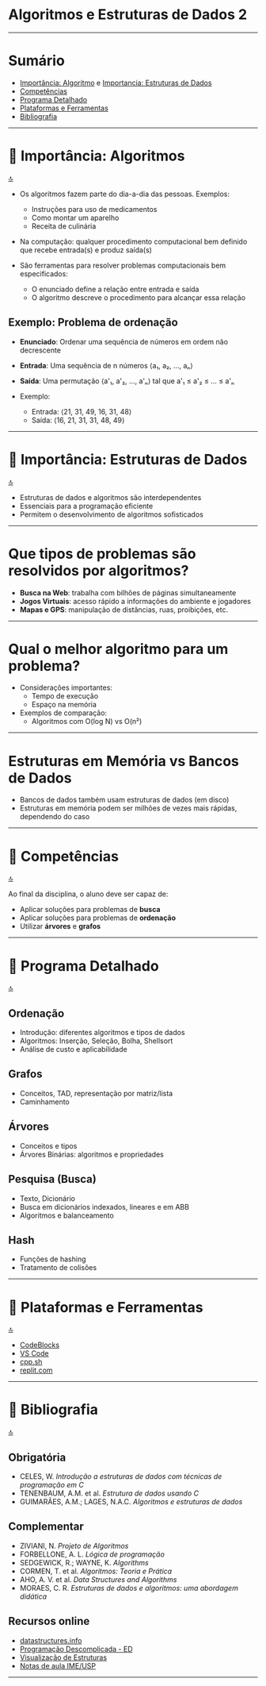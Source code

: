 # Algoritmos e Estruturas de Dados 2

---
# Sumário

- [Importância: Algoritmo](https://github.com/sthecss/Teoria-BCC/blob/main/AED2/1_Inicio.md#-import%C3%A2ncia-algoritmos) e [Importancia: Estruturas de Dados](https://github.com/sthecss/Teoria-BCC/blob/main/AED2/1_Inicio.md#-import%C3%A2ncia-estruturas-de-dados)
- [Competências](https://github.com/sthecss/Teoria-BCC/blob/main/AED2/1_Inicio.md#-compet%C3%AAncias)
- [Programa Detalhado](https://github.com/sthecss/Teoria-BCC/blob/main/AED2/1_Inicio.md#-programa-detalhado)
- [Plataformas e Ferramentas](https://github.com/sthecss/Teoria-BCC/blob/main/AED2/1_Inicio.md#-plataformas-e-ferramentas)
- [Bibliografia](https://github.com/sthecss/Teoria-BCC/blob/main/AED2/1_Inicio.md#-bibliografia)

---

# 📍 Importância: Algoritmos
[🔝](https://github.com/sthecss/Teoria-BCC/edit/main/AED2/1_Inicio.md#sum%C3%A1rio)

- Os algoritmos fazem parte do dia-a-dia das pessoas. Exemplos:
  - Instruções para uso de medicamentos
  - Como montar um aparelho
  - Receita de culinária
- Na computação: qualquer procedimento computacional bem definido que recebe entrada(s) e produz saída(s)

- São ferramentas para resolver problemas computacionais bem especificados:
  - O enunciado define a relação entre entrada e saída
  - O algoritmo descreve o procedimento para alcançar essa relação

## Exemplo: Problema de ordenação

- **Enunciado**: Ordenar uma sequência de números em ordem não decrescente  
- **Entrada**: Uma sequência de n números ⟨a₁, a₂, ..., aₙ⟩  
- **Saída**: Uma permutação ⟨a'₁, a'₂, ..., a'ₙ⟩ tal que a'₁ ≤ a'₂ ≤ ... ≤ a'ₙ

- Exemplo:
  - Entrada: ⟨21, 31, 49, 16, 31, 48⟩  
  - Saída: ⟨16, 21, 31, 31, 48, 49⟩

---

# 📍 Importância: Estruturas de Dados
[🔝](https://github.com/sthecss/Teoria-BCC/edit/main/AED2/1_Inicio.md#sum%C3%A1rio)

- Estruturas de dados e algoritmos são interdependentes
- Essenciais para a programação eficiente
- Permitem o desenvolvimento de algoritmos sofisticados

---

# Que tipos de problemas são resolvidos por algoritmos?

- **Busca na Web**: trabalha com bilhões de páginas simultaneamente
- **Jogos Virtuais**: acesso rápido a informações do ambiente e jogadores
- **Mapas e GPS**: manipulação de distâncias, ruas, proibições, etc.

---

# Qual o melhor algoritmo para um problema?

- Considerações importantes:
  - Tempo de execução
  - Espaço na memória
- Exemplos de comparação:
  - Algoritmos com O(log N) vs O(n²)

---

# Estruturas em Memória vs Bancos de Dados

- Bancos de dados também usam estruturas de dados (em disco)
- Estruturas em memória podem ser milhões de vezes mais rápidas, dependendo do caso

---

# 📍 Competências
[🔝](https://github.com/sthecss/Teoria-BCC/edit/main/AED2/1_Inicio.md#sum%C3%A1rio)

Ao final da disciplina, o aluno deve ser capaz de:

- Aplicar soluções para problemas de **busca**
- Aplicar soluções para problemas de **ordenação**
- Utilizar **árvores** e **grafos**

---

# 📍 Programa Detalhado
[🔝](https://github.com/sthecss/Teoria-BCC/edit/main/AED2/1_Inicio.md#sum%C3%A1rio)

## Ordenação

- Introdução: diferentes algoritmos e tipos de dados
- Algoritmos: Inserção, Seleção, Bolha, Shellsort
- Análise de custo e aplicabilidade

## Grafos

- Conceitos, TAD, representação por matriz/lista
- Caminhamento

## Árvores

- Conceitos e tipos
- Árvores Binárias: algoritmos e propriedades

## Pesquisa (Busca)

- Texto, Dicionário
- Busca em dicionários indexados, lineares e em ABB
- Algoritmos e balanceamento

## Hash

- Funções de hashing
- Tratamento de colisões

---

# 📍 Plataformas e Ferramentas
[🔝](https://github.com/sthecss/Teoria-BCC/edit/main/AED2/1_Inicio.md#sum%C3%A1rio)

- [CodeBlocks](http://www.codeblocks.org/)  
- [VS Code](https://code.visualstudio.com/)  
- [cpp.sh](https://cpp.sh/)  
- [replit.com](https://replit.com/)

---

# 📍 Bibliografia
[🔝](https://github.com/sthecss/Teoria-BCC/edit/main/AED2/1_Inicio.md#sum%C3%A1rio)

## Obrigatória

- CELES, W. *Introdução a estruturas de dados com técnicas de programação em C*  
- TENENBAUM, A.M. et al. *Estrutura de dados usando C*  
- GUIMARÃES, A.M.; LAGES, N.A.C. *Algoritmos e estruturas de dados*

## Complementar

- ZIVIANI, N. *Projeto de Algoritmos*  
- FORBELLONE, A. L. *Lógica de programação*  
- SEDGEWICK, R.; WAYNE, K. *Algorithms*  
- CORMEN, T. et al. *Algoritmos: Teoria e Prática*  
- AHO, A. V. et al. *Data Structures and Algorithms*  
- MORAES, C. R. *Estruturas de dados e algoritmos: uma abordagem didática*

## Recursos online

- [datastructures.info](http://www.datastructures.info/)  
- [Programação Descomplicada - ED](https://programacaodescomplicada.wordpress.com/indice/estrutura-de-dados)  
- [Visualização de Estruturas](https://www.cs.usfca.edu/~galles/visualization/Algorithms.html)  
- [Notas de aula IME/USP](https://www.ime.usp.br/~pf/estruturas-de-dados/)

---
